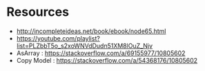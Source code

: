 # Resources
* http://incompleteideas.net/book/ebook/node65.html
* https://youtube.com/playlist?list=PLZbbT5o_s2xoWNVdDudn51XM8lOuZ_Njv
* AsArray : https://stackoverflow.com/a/69155977/10805602
* Copy Model : https://stackoverflow.com/a/54368176/10805602